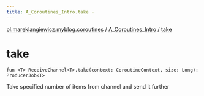 ```yaml
---
title: A_Coroutines_Intro.take - 
---
```


[pl.mareklangiewicz.myblog.coroutines](../index.md) / [A_Coroutines_Intro](index.md) / [take](.)

# take

`fun <T> ReceiveChannel<T>.take(context: CoroutineContext, size: Long): ProducerJob<T>`

Take specified number of items from channel and send it further

